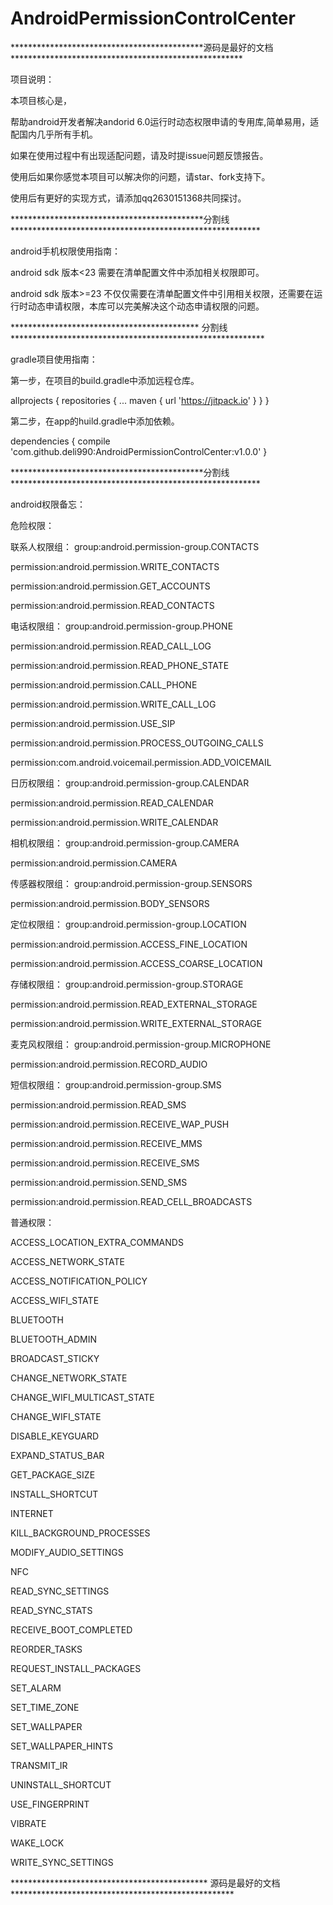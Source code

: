 # AndroidPermissionControlCenter

********************************************源码是最好的文档 *****************************************************


项目说明：

本项目核心是，

帮助android开发者解决andorid 6.0运行时动态权限申请的专用库,简单易用，适配国内几乎所有手机。

如果在使用过程中有出现适配问题，请及时提issue问题反馈报告。

使用后如果你感觉本项目可以解决你的问题，请star、fork支持下。

使用后有更好的实现方式，请添加qq2630151368共同探讨。

********************************************分割线 *********************************************************

android手机权限使用指南：

android sdk 版本<23 需要在清单配置文件中添加相关权限即可。 

<uses-permission android:name="android.permission.CAMERA"/>

android sdk 版本>=23 不仅仅需要在清单配置文件中引用相关权限，还需要在运行时动态申请权限，本库可以完美解决这个动态申请权限的问题。

******************************************* 分割线 **********************************************************

gradle项目使用指南：

第一步，在项目的build.gradle中添加远程仓库。

allprojects {
		repositories {
			...
			maven { url 'https://jitpack.io' }
		}
	}

第二步，在app的huild.gradle中添加依赖。

dependencies {
	        compile 'com.github.deli990:AndroidPermissionControlCenter:v1.0.0'
	}



********************************************分割线 *********************************************************

android权限备忘：

危险权限：

联系人权限组：
group:android.permission-group.CONTACTS

  permission:android.permission.WRITE_CONTACTS

  permission:android.permission.GET_ACCOUNTS

  permission:android.permission.READ_CONTACTS

电话权限组：
group:android.permission-group.PHONE

  permission:android.permission.READ_CALL_LOG

  permission:android.permission.READ_PHONE_STATE

  permission:android.permission.CALL_PHONE

  permission:android.permission.WRITE_CALL_LOG

  permission:android.permission.USE_SIP

  permission:android.permission.PROCESS_OUTGOING_CALLS

  permission:com.android.voicemail.permission.ADD_VOICEMAIL

日历权限组：
group:android.permission-group.CALENDAR

  permission:android.permission.READ_CALENDAR

  permission:android.permission.WRITE_CALENDAR

相机权限组：
group:android.permission-group.CAMERA

  permission:android.permission.CAMERA

传感器权限组：
group:android.permission-group.SENSORS

  permission:android.permission.BODY_SENSORS

定位权限组：
group:android.permission-group.LOCATION

  permission:android.permission.ACCESS_FINE_LOCATION

  permission:android.permission.ACCESS_COARSE_LOCATION

存储权限组：
group:android.permission-group.STORAGE

  permission:android.permission.READ_EXTERNAL_STORAGE

  permission:android.permission.WRITE_EXTERNAL_STORAGE

麦克风权限组：
group:android.permission-group.MICROPHONE

  permission:android.permission.RECORD_AUDIO

短信权限组：
group:android.permission-group.SMS

  permission:android.permission.READ_SMS

  permission:android.permission.RECEIVE_WAP_PUSH

  permission:android.permission.RECEIVE_MMS

  permission:android.permission.RECEIVE_SMS

  permission:android.permission.SEND_SMS

  permission:android.permission.READ_CELL_BROADCASTS

普通权限：

ACCESS_LOCATION_EXTRA_COMMANDS

ACCESS_NETWORK_STATE

ACCESS_NOTIFICATION_POLICY

ACCESS_WIFI_STATE

BLUETOOTH

BLUETOOTH_ADMIN

BROADCAST_STICKY

CHANGE_NETWORK_STATE

CHANGE_WIFI_MULTICAST_STATE

CHANGE_WIFI_STATE

DISABLE_KEYGUARD

EXPAND_STATUS_BAR

GET_PACKAGE_SIZE

INSTALL_SHORTCUT

INTERNET

KILL_BACKGROUND_PROCESSES

MODIFY_AUDIO_SETTINGS

NFC

READ_SYNC_SETTINGS

READ_SYNC_STATS

RECEIVE_BOOT_COMPLETED

REORDER_TASKS

REQUEST_INSTALL_PACKAGES

SET_ALARM

SET_TIME_ZONE

SET_WALLPAPER

SET_WALLPAPER_HINTS

TRANSMIT_IR

UNINSTALL_SHORTCUT

USE_FINGERPRINT

VIBRATE

WAKE_LOCK

WRITE_SYNC_SETTINGS


********************************************* 源码是最好的文档 ***************************************************